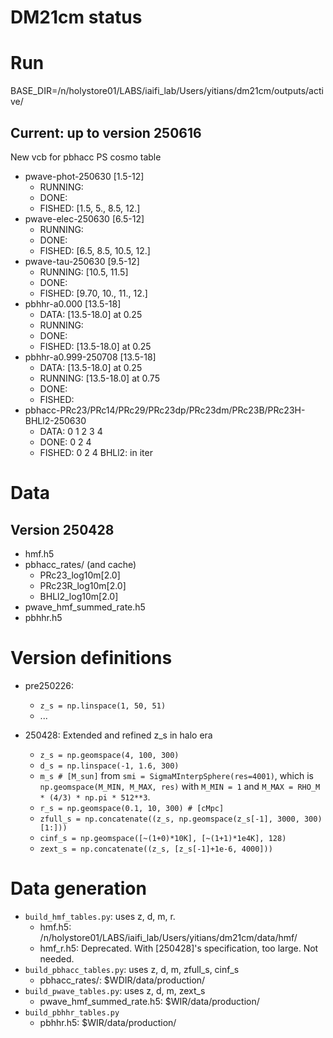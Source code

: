 # DM21cm status

# Run
BASE_DIR=/n/holystore01/LABS/iaifi_lab/Users/yitians/dm21cm/outputs/active/

## Current: up to version 250616
New vcb for pbhacc PS cosmo table
- pwave-phot-250630 [1.5-12]
    - RUNNING: 
    - DONE:
    - FISHED: [1.5, 5., 8.5, 12.]
- pwave-elec-250630 [6.5-12]
    - RUNNING: 
    - DONE:
    - FISHED: [6.5, 8.5, 10.5, 12.]
- pwave-tau-250630 [9.5-12]
    - RUNNING: [10.5, 11.5]
    - DONE:
    - FISHED: [9.70, 10., 11., 12.]
- pbhhr-a0.000 [13.5-18]
    - DATA: [13.5-18.0] at 0.25
    - RUNNING: 
    - DONE:
    - FISHED: [13.5-18.0] at 0.25
- pbhhr-a0.999-250708 [13.5-18]
    - DATA: [13.5-18.0] at 0.25
    - RUNNING: [13.5-18.0] at 0.75
    - DONE:
    - FISHED:
- pbhacc-PRc23/PRc14/PRc29/PRc23dp/PRc23dm/PRc23B/PRc23H-BHLl2-250630
    - DATA: 0 1 2 3 4
    - DONE: 0 2 4
    - FISHED: 0 2 4
BHLl2: in iter

# Data

## Version 250428
- hmf.h5
- pbhacc_rates/ (and cache)
    - PRc23_log10m[2.0]
    - PRc23R_log10m[2.0]
    - BHLl2_log10m[2.0]
- pwave_hmf_summed_rate.h5
- pbhhr.h5

# Version definitions
- pre250226:
    - `z_s = np.linspace(1, 50, 51)`
    - ...

- 250428: Extended and refined z_s in halo era
    - `z_s = np.geomspace(4, 100, 300)`
    - `d_s = np.linspace(-1, 1.6, 300)`
    - `m_s # [M_sun]` from `smi = SigmaMInterpSphere(res=4001)`, which is `np.geomspace(M_MIN, M_MAX, res)` with `M_MIN = 1` and `M_MAX = RHO_M * (4/3) * np.pi * 512**3`.
    - `r_s = np.geomspace(0.1, 10, 300) # [cMpc]`
    - `zfull_s = np.concatenate((z_s, np.geomspace(z_s[-1], 3000, 300)[1:]))`
    - `cinf_s = np.geomspace([~(1+0)*10K], [~(1+1)*1e4K], 128)`
    - `zext_s = np.concatenate((z_s, [z_s[-1]+1e-6, 4000]))`

# Data generation
- `build_hmf_tables.py`: uses z, d, m, r.
    - hmf.h5: /n/holystore01/LABS/iaifi_lab/Users/yitians/dm21cm/data/hmf/
    - hmf_r.h5: Deprecated. With [250428]'s specification, too large. Not needed.
- `build_pbhacc_tables.py`: uses z, d, m, zfull_s, cinf_s
    - pbhacc_rates/: $WDIR/data/production/
- `build_pwave_tables.py`: uses z, d, m, zext_s
    - pwave_hmf_summed_rate.h5: $WIR/data/production/
- `build_pbhhr_tables.py`
    - pbhhr.h5:  $WIR/data/production/